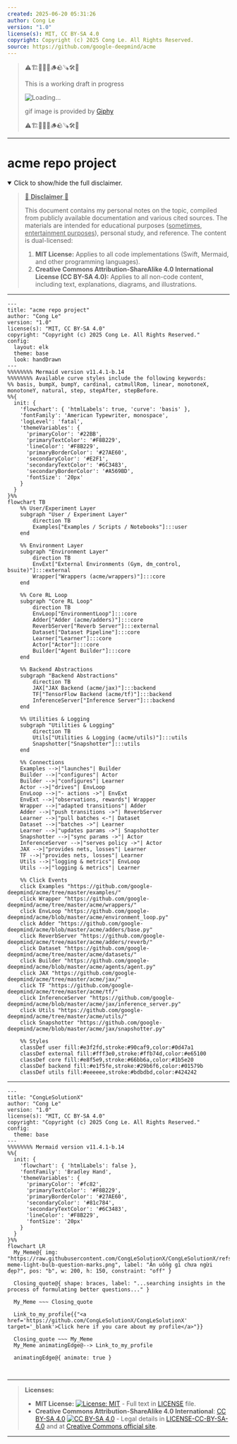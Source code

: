 ```yaml
---
created: 2025-06-20 05:31:26
author: Cong Le
version: "1.0"
license(s): MIT, CC BY-SA 4.0
copyright: Copyright (c) 2025 Cong Le. All Rights Reserved.
source: https://github.com/google-deepmind/acme
---
```



> ⚠️🏗️🚧🦺🧱🪵🪨🪚🛠️👷
> 
> This is a working draft in progress
> 
> ![Loading...](https://media2.giphy.com/media/v1.Y2lkPTc5MGI3NjExMXVjejV3dnVjc2o5MXd3eXBvcDR1cHlzbHQ1Z2R6YjY0ZHpmdjJ6OCZlcD12MV9pbnRlcm5hbF9naWZfYnlfaWQmY3Q9Zw/hL9q5k9dk9l0wGd4e0/giphy.gif)
>
> gif image is provided by [Giphy](https://giphy.com)
> 
> ⚠️🏗️🚧🦺🧱🪵🪨🪚🛠️👷


----




# acme repo project
<details open>
<summary>Click to show/hide the full disclaimer.</summary>
   
> <ins>📢 **Disclaimer** 🚨</ins>
>
> This document contains my personal notes on the topic,
> compiled from publicly available documentation and various cited sources.
> The materials are intended for educational purposes (<ins>sometimes, entertainment purposes</ins>), personal study, and reference.
> The content is dual-licensed:
> 1. **MIT License:** Applies to all code implementations (Swift, Mermaid, and other programming languages).
> 2. **Creative Commons Attribution-ShareAlike 4.0 International License (CC BY-SA 4.0):** Applies to all non-code content, including text, explanations, diagrams, and illustrations.

</details>


----

```mermaid
---
title: "acme repo project"
author: "Cong Le"
version: "1.0"
license(s): "MIT, CC BY-SA 4.0"
copyright: "Copyright (c) 2025 Cong Le. All Rights Reserved."
config:
  layout: elk
  theme: base
  look: handDrawn
---
%%%%%%%% Mermaid version v11.4.1-b.14
%%%%%%%% Available curve styles include the following keywords:
%% basis, bumpX, bumpY, cardinal, catmullRom, linear, monotoneX, monotoneY, natural, step, stepAfter, stepBefore.
%%{
  init: {
    'flowchart': { 'htmlLabels': true, 'curve': 'basis' },
    'fontFamily': 'American Typewriter, monospace',
    'logLevel': 'fatal',
    'themeVariables': {
      'primaryColor': '#22BB',
      'primaryTextColor': '#F8B229',
      'lineColor': '#F8B229',
      'primaryBorderColor': '#27AE60',
      'secondaryColor': '#E2F1',
      'secondaryTextColor': '#6C3483',
      'secondaryBorderColor': '#A569BD',
      'fontSize': '20px'
    }
  }
}%%
flowchart TB
    %% User/Experiment Layer
    subgraph "User / Experiment Layer"
        direction TB
        Examples["Examples / Scripts / Notebooks"]:::user
    end

    %% Environment Layer
    subgraph "Environment Layer"
        direction TB
        EnvExt["External Environments (Gym, dm_control, bsuite)"]:::external
        Wrapper["Wrappers (acme/wrappers)"]:::core
    end

    %% Core RL Loop
    subgraph "Core RL Loop" 
        direction TB
        EnvLoop["EnvironmentLoop"]:::core
        Adder["Adder (acme/adders)"]:::core
        ReverbServer["Reverb Server"]:::external
        Dataset["Dataset Pipeline"]:::core
        Learner["Learner"]:::core
        Actor["Actor"]:::core
        Builder["Agent Builder"]:::core
    end

    %% Backend Abstractions
    subgraph "Backend Abstractions" 
        direction TB
        JAX["JAX Backend (acme/jax)"]:::backend
        TF["TensorFlow Backend (acme/tf)"]:::backend
        InferenceServer["Inference Server"]:::backend
    end

    %% Utilities & Logging
    subgraph "Utilities & Logging"
        direction TB
        Utils["Utilities & Logging (acme/utils)"]:::utils
        Snapshotter["Snapshotter"]:::utils
    end

    %% Connections
    Examples -->|"launches"| Builder
    Builder -->|"configures"| Actor
    Builder -->|"configures"| Learner
    Actor -->|"drives"| EnvLoop
    EnvLoop -->|"- actions ->"| EnvExt
    EnvExt -->|"observations, rewards"| Wrapper
    Wrapper -->|"adapted transitions"| Adder
    Adder -->|"push transitions ->"| ReverbServer
    Learner -->|"pull batches <-"| Dataset
    Dataset -->|"batches ->"| Learner
    Learner -->|"updates params ->"| Snapshotter
    Snapshotter -->|"sync params ->"| Actor
    InferenceServer -->|"serves policy ->"| Actor
    JAX -->|"provides nets, losses"| Learner
    TF -->|"provides nets, losses"| Learner
    Utils -->|"logging & metrics"| EnvLoop
    Utils -->|"logging & metrics"| Learner

    %% Click Events
    click Examples "https://github.com/google-deepmind/acme/tree/master/examples/"
    click Wrapper "https://github.com/google-deepmind/acme/tree/master/acme/wrappers/"
    click EnvLoop "https://github.com/google-deepmind/acme/blob/master/acme/environment_loop.py"
    click Adder "https://github.com/google-deepmind/acme/blob/master/acme/adders/base.py"
    click ReverbServer "https://github.com/google-deepmind/acme/tree/master/acme/adders/reverb/"
    click Dataset "https://github.com/google-deepmind/acme/tree/master/acme/datasets/"
    click Builder "https://github.com/google-deepmind/acme/blob/master/acme/agents/agent.py"
    click JAX "https://github.com/google-deepmind/acme/tree/master/acme/jax/"
    click TF "https://github.com/google-deepmind/acme/tree/master/acme/tf/"
    click InferenceServer "https://github.com/google-deepmind/acme/blob/master/acme/jax/inference_server.py"
    click Utils "https://github.com/google-deepmind/acme/tree/master/acme/utils/"
    click Snapshotter "https://github.com/google-deepmind/acme/blob/master/acme/jax/snapshotter.py"

    %% Styles
    classDef user fill:#e3f2fd,stroke:#90caf9,color:#0d47a1
    classDef external fill:#fff3e0,stroke:#ffb74d,color:#e65100
    classDef core fill:#e8f5e9,stroke:#66bb6a,color:#1b5e20
    classDef backend fill:#e1f5fe,stroke:#29b6f6,color:#01579b
    classDef utils fill:#eeeeee,stroke:#bdbdbd,color:#424242

```

-----

<!-- 
```mermaid
%% Current Mermaid version
info
```  -->


```mermaid
---
title: "CongLeSolutionX"
author: "Cong Le"
version: "1.0"
license(s): "MIT, CC BY-SA 4.0"
copyright: "Copyright (c) 2025 Cong Le. All Rights Reserved."
config:
  theme: base
---
%%%%%%%% Mermaid version v11.4.1-b.14
%%{
  init: {
    'flowchart': { 'htmlLabels': false },
    'fontFamily': 'Bradley Hand',
    'themeVariables': {
      'primaryColor': '#fc82',
      'primaryTextColor': '#F8B229',
      'primaryBorderColor': '#27AE60',
      'secondaryColor': '#81c784',
      'secondaryTextColor': '#6C3483',
      'lineColor': '#F8B229',
      'fontSize': '20px'
    }
  }
}%%
flowchart LR
  My_Meme@{ img: "https://raw.githubusercontent.com/CongLeSolutionX/CongLeSolutionX/refs/heads/main/assets/images/My-meme-light-bulb-question-marks.png", label: "Ăn uống gì chưa ngừi đẹp?", pos: "b", w: 200, h: 150, constraint: "off" }

  Closing_quote@{ shape: braces, label: "...searching insights in the process of formulating better questions..." }
    
  My_Meme ~~~ Closing_quote
    
  Link_to_my_profile{{"<a href='https://github.com/CongLeSolutionX/CongLeSolutionX' target='_blank'>Click here if you care about my profile</a>"}}

  Closing_quote ~~~ My_Meme
  My_Meme animatingEdge@--> Link_to_my_profile
  
  animatingEdge@{ animate: true }



```

---
>**Licenses:**
>
>- **MIT License:**  [![License: MIT](https://img.shields.io/badge/License-MIT-yellow.svg)](LICENSE) - Full text in [LICENSE](LICENSE) file.
>- **Creative Commons Attribution-ShareAlike 4.0 International**: [CC BY-SA 4.0](https://creativecommons.org/licenses/by-sa/4.0/) [![CC BY-SA 4.0](https://licensebuttons.net/l/by-sa/4.0/88x31.png)](https://creativecommons.org/licenses/by-sa/4.0/) - Legal details in [LICENSE-CC-BY-SA-4.0](THE_PAST/LICENSE-CC-BY-SA-4.0) and at [Creative Commons official site](https://creativecommons.org/licenses/by-sa/4.0/).
>
---